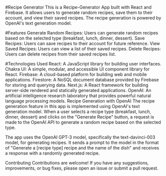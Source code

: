 #Recipe Generator
This is a Recipe-Generator App built with React and Firebase. It allows users to generate random recipes, save them to their account, and view their saved recipes. The recipe generation is powered by OpenAI's text generation model.

#Features
Generate Random Recipes: Users can generate random recipes based on the selected type (breakfast, lunch, dinner, dessert).
Save Recipes: Users can save recipes to their account for future reference.
View Saved Recipes: Users can view a list of their saved recipes.
Delete Recipes: Users can delete recipes from their saved recipes list.

#Technologies Used
React: A JavaScript library for building user interfaces.
Chakra UI: A simple, modular, and accessible UI component library for React.
Firebase: A cloud-based platform for building web and mobile applications.
Firestore: A NoSQL document database provided by Firebase for storing and querying data.
Next.js: A React framework for building server-side rendered and statically generated applications.
OpenAI: An artificial intelligence research laboratory that provides powerful natural language processing models.
Recipe Generation with OpenAI
The recipe generation feature in this app is implemented using OpenAI's text generation model. When a user selects a recipe type (breakfast, lunch, dinner, dessert) and clicks on the "Generate Recipe" button, a request is made to the OpenAI API to generate a random recipe based on the selected type.

The app uses the OpenAI GPT-3 model, specifically the text-davinci-003 model, for generating recipes. It sends a prompt to the model in the format of "Generate a [recipe type] recipe and the name of the dish" and receives a response with a randomly generated recipe.

Contributing
Contributions are welcome! If you have any suggestions, improvements, or bug fixes, please open an issue or submit a pull request.







